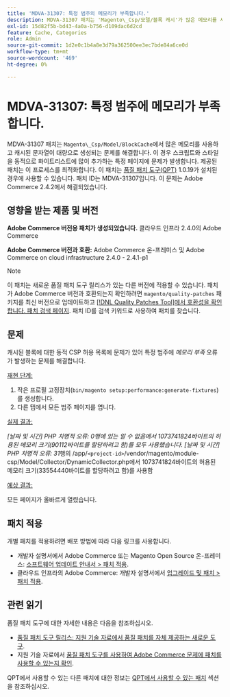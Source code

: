 ```yaml
---
title: 'MDVA-31307: 특정 범주의 메모리가 부족합니다.'
description: MDVA-31307 패치는 'Magento\_Csp/모델/블록 캐시'가 많은 메모리를 사용하고 엄청난 양의 캐시된 문자열을 생성하여 스크립트와 스타일이 동적으로 많이 화이트리스트에 추가되는 특정 페이지에 문제를 발생시키는 문제를 해결합니다. 제공된 패치는 이 프로세스를 최적화합니다. 이 패치는 [Quality Patches Tool (QPT)](/help/announcements/adobe-commerce-announcements/magento-quality-patches-released-new-tool-to-self-serve-quality-patches.md) 1.0.19가 설치된 경우 사용할 수 있습니다. 패치 ID는 MDVA-31307입니다. 이 문제는 Adobe Commerce 2.4.2에서 해결되었습니다.
exl-id: 15d82f5b-bd43-4a0a-b756-d109dac6d2cd
feature: Cache, Categories
role: Admin
source-git-commit: 1d2e0c1b4a8e3d79a362500ee3ec7bde84a6ce0d
workflow-type: tm+mt
source-wordcount: '469'
ht-degree: 0%

---
```


# MDVA-31307: 특정 범주에 메모리가 부족합니다.

MDVA-31307 패치는 `Magento\_Csp/Model/BlockCache`에서 많은 메모리를 사용하고 캐시된 문자열이 대량으로 생성되는 문제를 해결합니다. 이 경우 스크립트와 스타일을 동적으로 화이트리스트에 많이 추가하는 특정 페이지에 문제가 발생합니다. 제공된 패치는 이 프로세스를 최적화합니다. 이 패치는 [품질 패치 도구(QPT)](/help/announcements/adobe-commerce-announcements/magento-quality-patches-released-new-tool-to-self-serve-quality-patches.md) 1.0.19가 설치된 경우에 사용할 수 있습니다. 패치 ID는 MDVA-31307입니다. 이 문제는 Adobe Commerce 2.4.2에서 해결되었습니다.

## 영향을 받는 제품 및 버전

**Adobe Commerce 버전용 패치가 생성되었습니다.** 클라우드 인프라 2.4.0의 Adobe Commerce

**Adobe Commerce 버전과 호환:** Adobe Commerce 온-프레미스 및 Adobe Commerce on cloud infrastructure 2.4.0 - 2.4.1-p1

>[!NOTE]
>
>이 패치는 새로운 품질 패치 도구 릴리스가 있는 다른 버전에 적용할 수 있습니다. 패치가 Adobe Commerce 버전과 호환되는지 확인하려면 `magento/quality-patches` 패키지를 최신 버전으로 업데이트하고 [[!DNL Quality Patches Tool]에서 호환성을 확인합니다. 패치 검색 페이지](https://devdocs.magento.com/quality-patches/tool.html#patch-grid). 패치 ID를 검색 키워드로 사용하여 패치를 찾습니다.

## 문제

캐시된 블록에 대한 동적 CSP 허용 목록에 문제가 있어 특정 범주에 *메모리 부족* 오류가 발생하는 문제를 해결합니다.

<u>재현 단계:</u>

1. 작은 프로필 고정장치(`bin/magento setup:performance:generate-fixtures`)를 생성합니다.
1. 다른 탭에서 모든 범주 페이지를 엽니다.

<u>실제 결과:</u>

*[날짜 및 시간] PHP 치명적 오류: 0행에 있는 알 수 없음에서 1073741824바이트의 허용된 메모리 크기(90112바이트를 할당하려고 함)를 모두 사용했습니다.
[날짜 및 시간] PHP 치명적 오류: 31*&#x200B;행의 /app/`<project-id>`/vendor/magento/module-csp/Model/Collector/DynamicCollector.php에서 1073741824바이트의 허용된 메모리 크기(33554440바이트를 할당하려고 함)를 사용함

<u>예상 결과:</u>

모든 페이지가 올바르게 열렸습니다.

## 패치 적용

개별 패치를 적용하려면 배포 방법에 따라 다음 링크를 사용합니다.

* 개발자 설명서에서 Adobe Commerce 또는 Magento Open Source 온-프레미스: [소프트웨어 업데이트 안내서 > 패치 적용](https://devdocs.magento.com/guides/v2.4/comp-mgr/patching/mqp.html).
* 클라우드 인프라의 Adobe Commerce: 개발자 설명서에서 [업그레이드 및 패치 > 패치 적용](https://devdocs.magento.com/cloud/project/project-patch.html).

## 관련 읽기

품질 패치 도구에 대한 자세한 내용은 다음을 참조하십시오.

* [품질 패치 도구 릴리스: 지원 기술 자료에서 품질 패치를 자체 제공하는 새로운 도구](/help/announcements/adobe-commerce-announcements/magento-quality-patches-released-new-tool-to-self-serve-quality-patches.md).
* 지원 기술 자료에서 [품질 패치 도구를 사용하여 Adobe Commerce 문제에 패치를 사용할 수 있는지 확인](/help/support-tools/patches-available-in-qpt-tool/check-patch-for-magento-issue-with-magento-quality-patches.md).

QPT에서 사용할 수 있는 다른 패치에 대한 정보는 [QPT에서 사용할 수 있는 패치](https://support.magento.com/hc/en-us/sections/360010506631-Patches-available-in-MQP-tool-) 섹션을 참조하십시오.
